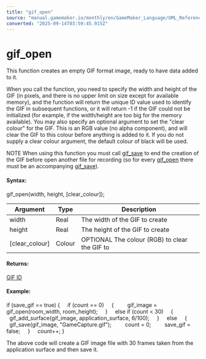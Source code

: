 ```yaml
---
title: "gif_open"
source: "manual.gamemaker.io/monthly/en/GameMaker_Language/GML_Reference/Cameras_And_Display/gif_open.htm"
converted: "2025-09-14T03:59:45.915Z"
---
```


# gif\_open

This function creates an empty GIF format image, ready to have data added to it.

When you call the function, you need to specify the width and height of the GIF (in pixels, and there is no upper limit on size except for available memory), and the function will return the unique ID value used to identify the GIF in subsequent functions, or it will return -1 if the GIF could not be initialized (for example, if the width/height are too big for the memory available). You may also specify an optional argument to set the "clear colour" for the GIF. This is an RGB value (no alpha component), and will clear the GIF to this colour before anything is added to it. If you do not supply a clear colour argument, the default colour of black will be used.

NOTE When using this function you must call [gif\_save](gif_save.md) to end the creation of the GIF before open another file for recording (so for every [gif\_open](gif_open.md) there must be an accompanying [gif\_save](gif_save.md)).

#### Syntax:

gif\_open(width, height, \[clear\_colour\]);

| Argument | Type | Description |
| --- | --- | --- |
| width | Real | The width of the GIF to create |
| height | Real | The height of the GIF to create |
| [clear_colour] | Colour | OPTIONAL The colour (RGB) to clear the GIF to |

#### Returns:

[GIF ID](gif_open.md)

#### Example:

if (save\_gif == true)
{
    if (count == 0)
    {
        gif\_image = gif\_open(room\_width, room\_height);
    }
    else if (count < 30)
    {
        gif\_add\_surface(gif\_image, application\_surface, 6/100);
    }
    else
    {
        gif\_save(gif\_image, "GameCapture.gif");
        count = 0;
        save\_gif = false;
    }
    count++;
}

The above code will create a GIF image file with 30 frames taken from the application surface and then save it.
